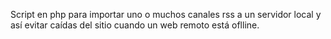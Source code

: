 Script en php para importar uno o muchos canales rss a un servidor local y así evitar caídas del sitio cuando un web remoto está oflline.
